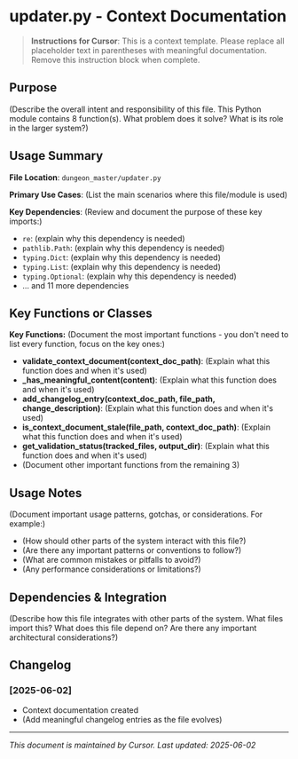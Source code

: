 # updater.py - Context Documentation

> **Instructions for Cursor**: This is a context template. Please replace all placeholder text in parentheses with meaningful documentation. Remove this instruction block when complete.

## Purpose

(Describe the overall intent and responsibility of this file. This Python module contains 8 function(s). What problem does it solve? What is its role in the larger system?)

## Usage Summary

**File Location**: `dungeon_master/updater.py`

**Primary Use Cases**:
(List the main scenarios where this file/module is used)

**Key Dependencies**:
(Review and document the purpose of these key imports:)
- `re`: (explain why this dependency is needed)
- `pathlib.Path`: (explain why this dependency is needed)
- `typing.Dict`: (explain why this dependency is needed)
- `typing.List`: (explain why this dependency is needed)
- `typing.Optional`: (explain why this dependency is needed)
- ... and 11 more dependencies

## Key Functions or Classes

**Key Functions:**
(Document the most important functions - you don't need to list every function, focus on the key ones:)
- **validate_context_document(context_doc_path)**: (Explain what this function does and when it's used)
- **_has_meaningful_content(content)**: (Explain what this function does and when it's used)
- **add_changelog_entry(context_doc_path, file_path, change_description)**: (Explain what this function does and when it's used)
- **is_context_document_stale(file_path, context_doc_path)**: (Explain what this function does and when it's used)
- **get_validation_status(tracked_files, output_dir)**: (Explain what this function does and when it's used)
- (Document other important functions from the remaining 3)


## Usage Notes

(Document important usage patterns, gotchas, or considerations. For example:)
- (How should other parts of the system interact with this file?)
- (Are there any important patterns or conventions to follow?)
- (What are common mistakes or pitfalls to avoid?)
- (Any performance considerations or limitations?)

## Dependencies & Integration

(Describe how this file integrates with other parts of the system. What files import this? What does this file depend on? Are there any important architectural considerations?)

## Changelog

### [2025-06-02]
- Context documentation created
- (Add meaningful changelog entries as the file evolves)

---
*This document is maintained by Cursor. Last updated: 2025-06-02*
